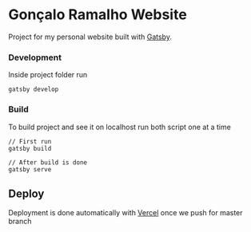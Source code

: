 <h1>
  Gonçalo Ramalho Website
</h1>

Project for my personal website built with [Gatsby](https://www.gatsbyjs.com/).

### Development

Inside project folder run

```
gatsby develop
```

### Build

To build project and see it on localhost run both script one at a time

```
// First run
gatsby build

// After build is done
gatsby serve
```

## Deploy

Deployment is done automatically with [Vercel](https://vercel.com) once we push for master branch
